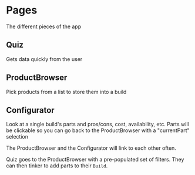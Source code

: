 # Pages

The different pieces of the app

## Quiz
Gets data quickly from the user

## ProductBrowser
Pick products from a list to store them into a build

## Configurator
Look at a single build's parts and pros/cons, cost, availability, etc.
Parts will be clickable so you can go back to the ProductBrowser with a "currentPart" selection


The ProductBrowser and the Configurator will link to each other often.



Quiz goes to the ProductBrowser with a pre-populated set of filters. They can then tinker to add parts to their `Build`.

